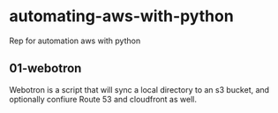 # automating-aws-with-python

Rep for automation aws with python

## 01-webotron

Webotron is a script that will sync a local directory to an s3 bucket, and optionally confiure Route 53 and cloudfront as well. 

  
